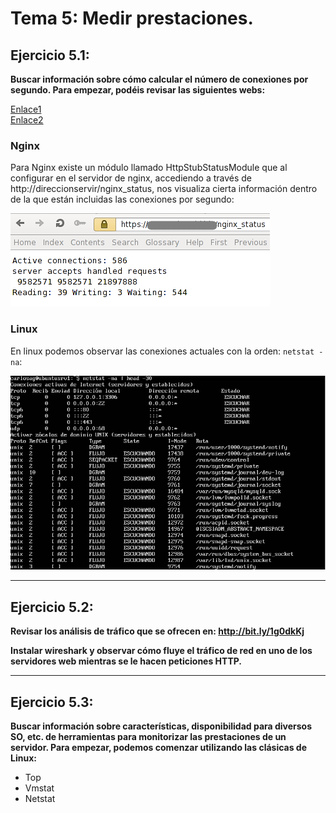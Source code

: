 # Tema 5: Medir prestaciones.

## Ejercicio 5.1:
**Buscar información sobre cómo calcular el número de
conexiones por segundo.
Para empezar, podéis revisar las siguientes webs:**  

[Enlace1](http://bit.ly/1ye4yHz)  
[Enlace2](http://bit.ly/1PkZbLJ)

### Nginx
Para Nginx existe un módulo llamado HttpStubStatusModule que al configurar en el servidor de nginx, accediendo a través de http://direccionservir/nginx_status, nos visualiza cierta información dentro de la que están incluidas las conexiones por segundo:

![capturaNginx](./imagenes/captura51.PNG)

### Linux

En linux podemos observar las conexiones actuales con la orden: ``netstat -na``:

![capturaLinux](./imagenes/captura51linux.PNG)


- - -  
## Ejercicio 5.2:
**Revisar los análisis de tráfico que se ofrecen en: http://bit.ly/1g0dkKj**

**Instalar wireshark y observar cómo fluye el tráfico de red en uno de los servidores web mientras se le hacen peticiones HTTP.**


- - -  
## Ejercicio 5.3:
**Buscar información sobre características, disponibilidad para diversos SO, etc. de herramientas para monitorizar las prestaciones de un servidor.
Para empezar, podemos comenzar utilizando las clásicas de Linux:**
* Top
* Vmstat
* Netstat
